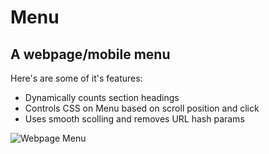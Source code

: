 # Menu
## A webpage/mobile menu
Here's are some of it's features:
* Dynamically counts section headings
* Controls CSS on Menu based on scroll position and click
* Uses smooth scolling and removes URL hash params

![Webpage Menu](http://thekettlemaker.com/ico/Menu.PNG)
